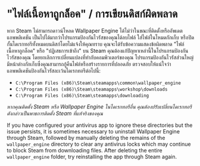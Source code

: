 # "ไฟล์เนื้อหาถูกล็อค" / การเขียนดิสก์ผิดพลาด

หาก Steam ไม่สามารถดาวน์โหลด Wallpaper Engine ได้ไม่ว่าในขณะที่ติดตั้งหรืออัพเดตแอพพลิเคชัน เป็นไปได้มากว่าโปรแกรมป้องกันไวรัสของคุณได้ลบไฟล์ ใส่ไฟล์ในโหมดกักเก็บ หรือปิดกั้นไดเรกทอรีทั้งหมดบนดิสก์โดยไม่แจ้งให้คุณทราบ คุณจะได้รับข้อความแสดงข้อผิดพลาด "ไฟล์เนื้อหาถูกล็อค" หรือ "ปฏิเสธการเข้าถึง" บน Steam คุณต้องแก้ปัญหาเหล่านี้ในโปรแกรมป้องกันไวรัสของคุณ โดยยกเลิกการเปลี่ยนแปลงที่ทำกับคอมพิวเตอร์ของคุณ โปรแกรมป้องกันไวรัสส่วนใหญ่มีหน้าต่างกักเก็บซึ่งคุณสามารถกู้คืนไฟล์หรือสร้างรายการที่ปลอดภัย ตรวจสอบให้แน่ใจว่าแอพพลิเคชันป้องกันไวรัสละเว้นไดเรกทอรีต่อไปนี้:

* `C:\Program Files (x86)\Steam\steamapps\common\wallpaper_engine`
* `C:\Program Files (x86)\Steam\steamapps\workshop\downloads`
* `C:\Program Files (x86)\Steam\steamapps\downloading`

*หากคุณติดตั้ง Steam หรือ Wallpaper Engine ในไดเรกทอรีอื่น คุณต้องปรับเปลี่ยนไดเรกทอรีดังกล่าวเป็นพาธการติดตั้ง Steam ที่แท้จริงของคุณ*

If you have configured your antivirus app to ignore these directories but the issue persists, it is sometimes necessary to uninstall Wallpaper Engine through Steam, followed by manually deleting the remains of the `wallpaper_engine` directory to clear any antivirus locks which may continue to block Steam from downloading files. After deleting the entire `wallpaper_engine` folder, try reinstalling the app through Steam again.